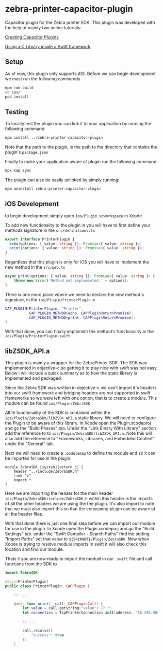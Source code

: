 # zebra-printer-capacitor-plugin

Capacitor plugin for the Zebra printer SDK. This plugin was developed with the help of mainly two online tutorials:

[Creating Capacitor Plugins](https://capacitorjs.com/docs/v3/plugins/creating-plugins)

[Using a C Library inside a Swift framework](https://medium.com/swift-and-ios-writing/using-a-c-library-inside-a-swift-framework-d041d7b701d9)

## Setup

As of now, this plugin only supports iOS. Before we can begin development we must run the following commands

```bash
npm run build
cd ios/
pod install
```

## Testing

To locally test the plugin you can link it to your application by running the following command:

```bash
npm install ../zebra-printer-capacitor-plugin
```

Note that the path to the plugin, is the path to the directory that contains the plugin's `package.json`

Finally to make your application aware of plugin run the following command:

```bash
npx cap sync 
```

The plugin can also be easily unlinked by simply running:

```bash
npm uninstall zebra-printer-capacitor-plugin
```

## iOS Development

to begin development simply open `ios/Plugin.xcworkspace` in Xcode

To add new functionality to the plugin in you will have to first define your methods signature in the `src/definitions.ts`

```ts
export interface PrinterPlugin {
  echo(options: { value: string }): Promise<{ value: string }>;
  print(options: { value: string }): Promise<{ value: string }>;
}
```

Regardless that this plugin is only for iOS you will have to implement the new method in the `src/web.ts`

```ts
async print(options: { value: string }): Promise<{ value: string }> {
    throw new Error('Method not implemented.' + options);
}
```

There is one more place where we need to declare the new method's signature, in the `ios/Plugin/PrinterPlugin.m`

```m
CAP_PLUGIN(PrinterPlugin, "Printer",
           CAP_PLUGIN_METHOD(echo, CAPPluginReturnPromise);
           CAP_PLUGIN_METHOD(print, CAPPluginReturnPromise);
)
```

With that done, you can finally implement the method's functionality in the `ios/Plugin/PrinterPlugin.swift`

## libZSDK_API.a

This plugin is mainly a wrapper for the ZebraPrinter SDK. The SDK was implemented in objective-c so getting it to play nice with swift was not easy. Below I will include a quick summary as to how the static library is implemented and packaged.

Since the Zebra SDK was written in objective-c we can't import it's headers into our swift framework and bridging headers are not supported in swift frameworks so we were left with one option, that is to create a module. This module can be found `ios/Plugin/ZebraSDK`

All th functionality of the SDK is contained within the `ios/Plugin/ZebraSDK/libZSDK_API.a` static library. We will need to configure the Plugin to be aware of this library. In Xcode open the Plugin.xcodeproj and go the "Build Phases" tab. Under the "Link Binary With Library" section add the reference to to `ios/Plugin/ZebraSDK/libZSDK_API.a`. Note this will also add the reference to "Frameworks, Libraries, and Embedded Content" under the "General" tab.

Next we will need to create a `.modulemap` to define the module and so it can be imported for use in the plugin. 

```modulemap
module ZebraSDK [system][extern_c] {
    header "../include/ZebraSDK.h"
    link "z"
    export *
}
```

Here we are importing the header for the main header `ios/Plugin/ZebraSDK/include/ZebraSDK.h` within this header is the imports of all the other headers we are using the the plugin. It's also import to note that we must also export this so that the consuming plugin can be aware of all the header files.

With that done there is just one final step before we can import our module for use in the plugin. In Xcode open the Plugin.xcodeproj and go the "Build Settings" tab. under the "Swift Compiler - Search Paths" find the setting "Import Paths" set that value to `${SRCROOT}/Plugin/ZebraSDK`. Now when Xcode is trying to resolve module imports in swift it will also check this location and find our module.

Thats it you are now ready to import the moduel in our `.swift` file and call functions from the SDK to

```swift
import ZebraSDK

@objc(PrinterPlugin)
public class PrinterPlugin: CAPPlugin {

    // ...

    @objc func print(_ call: CAPPluginCall) {
        let value = call.getString("value") ?? ""
        let connection = TcpPrinterConnection.init(address: "10.200.004.060", andWithPort:6101);
         
        // ...

        call.resolve([
            "success": true
        ])
    }
```